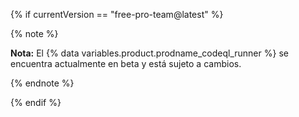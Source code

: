 {% if currentVersion == "free-pro-team@latest" %}

{% note %}

**Nota:** El {% data variables.product.prodname_codeql_runner %} se encuentra actualmente en beta y está sujeto a cambios.

{% endnote %}

{% endif %}
